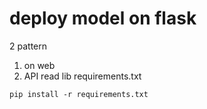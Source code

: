# deploy model on flask
2 pattern 
  1. on web
  2. API
read lib requirements.txt
```
pip install -r requirements.txt
```
